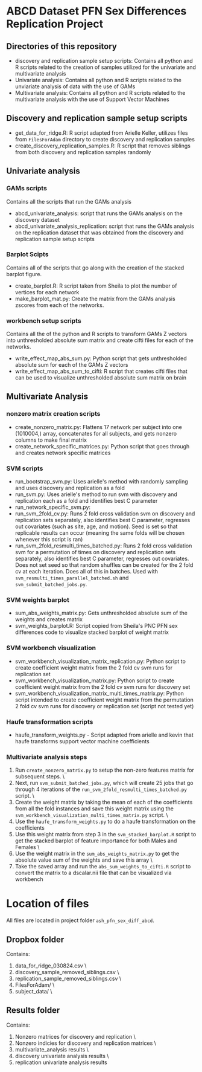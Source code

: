 # ABCD Dataset PFN Sex Differences Replication Project

## Directories of this repository
- discovery and replication sample setup scripts: Contains all python and R scripts related to the creation of samples utilized for the univariate and multivariate analysis 
- Univariate analysis: Contains all python and R scripts related to the unviariate analysis of data with the use of GAMs
- Multivariate analysis: Contains all python and R scripts related to the multivariate analysis with the use of Support Vector Machines

## Discovery and replication sample setup scripts
- get_data_for_ridge.R: R script adapted from Arielle Keller, utilizes files from `FilesForAdam` directory to create discovery and replication samples 
- create_discovery_replication_samples.R: R script that removes siblings from both discovery and replication samples randomly

## Univariate analysis
### GAMs scripts
Contains all the scripts that run the GAMs analysis
- abcd_univariate_analysis: script that runs the GAMs analysis on the discovery dataset
- abcd_univariate_analysis_replication: script that runs the GAMs analysis on the replication dataset that was obtained from the discovery and replication sample setup scripts

### Barplot Scipts
Contains all of the scripts that go along with the creation of the stacked barplot figure.
- create_barplot.R: R script taken from Sheila to plot the number of vertices for each network
- make_barplot_mat.py: Create the matrix from the GAMs analysis zscores from each of the networks.

### workbench setup scripts
Contains all the of the python and R scripts to transform GAMs Z vectors into unthresholded absolute sum matrix and create cifti files for each of the networks.
- write_effect_map_abs_sum.py: Python script that gets unthresholded absolute sum for each of the GAMs Z vectors 
- write_effect_map_abs_sum_to_cifti: R script that creates cifti files that can be used to visualize unthresholded absolute sum matrix on brain

## Multivariate Analysis
### nonzero matrix creation scripts
- create_nonzero_matrix.py: Flattens 17 network per subject into one (1010004,) array, concatenates for all subjects, and gets nonzero columns to make final matrix
- create_network_specific_matrices.py: Python script that goes through and creates network specific matrices

### SVM scripts
- run_bootstrap_svm.py: Uses arielle's method with randomly sampling and uses discovery and replication as a fold
- run_svm.py: Uses arielle's method to run svm with discovery and replication each as a fold and identifies best C parameter
- run_network_specific_svm.py: 
- run_svm_2fold_cv.py: Runs 2 fold cross validation svm on discovery and replication sets separately, also identifies best C parameter, regresses out covariates (such as site, age, and motion). Seed is set so that replicable results can occur (meaning the same folds will be chosen whenever this script is ran)
- run_svm_2fold_resmulti_times_batched.py: Runs 2 fold cross validation svm for a permutation of times on discovery and replication sets separately, also identifies best C parameter, regresses out covariates. Does not set seed so that random shuffles can be created for the 2 fold cv at each iteration. Does all of this in batches. Used with `svm_resmulti_times_parallel_batched.sh` and `svm_submit_batched_jobs.py`.

### SVM weights barplot
- sum_abs_weights_matrix.py: Gets unthresholded absolute sum of the weights and creates matrix
- svm_weights_barplot.R: Script copied from Sheila's PNC PFN sex differences code to visualize stacked barplot of weight matrix

### SVM workbench visualization
- svm_workbench_visualization_matrix_replication.py: Python script to create coefficient weight matrix from the 2 fold cv svm runs for replication set
- svm_workbench_visualization_matrix.py: Python script to create coefficient weight matrix from the 2 fold cv svm runs for discovery set
- svm_workbench_visualization_matrix_multi_times_matrix.py: Python script intended to create coefficient weight matrix from the permutation 2 fold cv svm runs for discovery or replication set (script not tested yet)

### Haufe transformation scripts
- haufe_transform_weights.py - Script adapted from arielle and kevin that haufe transforms support vector machine coefficients


### Multivariate analysis steps
1. Run `create_nonzero_matrix.py` to setup the non-zero features matrix for subsequent steps. \\
2. Next, run `svm_submit_batched_jobs.py`, which will create 25 jobs that go through 4 iterations of the `run_svm_2fold_resmulti_times_batched.py` script. \\
3. Create the weight matrix by taking the mean of each of the coefficients from all the fold instances and save this weight matrix using the `svm_workbench_visualization_multi_times_matrix.py` script. \\
4. Use the `haufe_transform_weights.py` to do a haufe transformation on the coefficients 
5. Use this weight matrix from step 3 in the `svm_stacked_barplot.R` script to get the stacked barplot of feature importance for both Males and Females \\
6. Use the weight matrix in the `sum_abs_weights_matrix.py` to get the absolute value sum of the weights and save this array \\
7. Take the saved array and run the `abs_sum_weights_to_cifti.R` script to convert the matrix to a dscalar.nii file that can be visualized via workbench

# Location of files
All files are located in project folder `ash_pfn_sex_diff_abcd`.

## Dropbox folder
Contains:
1. data_for_ridge_030824.csv \\
2. discovery_sample_removed_siblings.csv \\
3. replication_sample_removed_siblings.csv \\
4. FilesForAdam/ \\
5. subject_data/ \\

## Results folder
Contains: 
1. Nonzero matrices for discovery and replication \\
2. Nonzero indicies for discovery and replication matrices \\
3. multivariate_analysis results \\
4. discovery univariate analysis results \\
5. replication univariate analysis results

